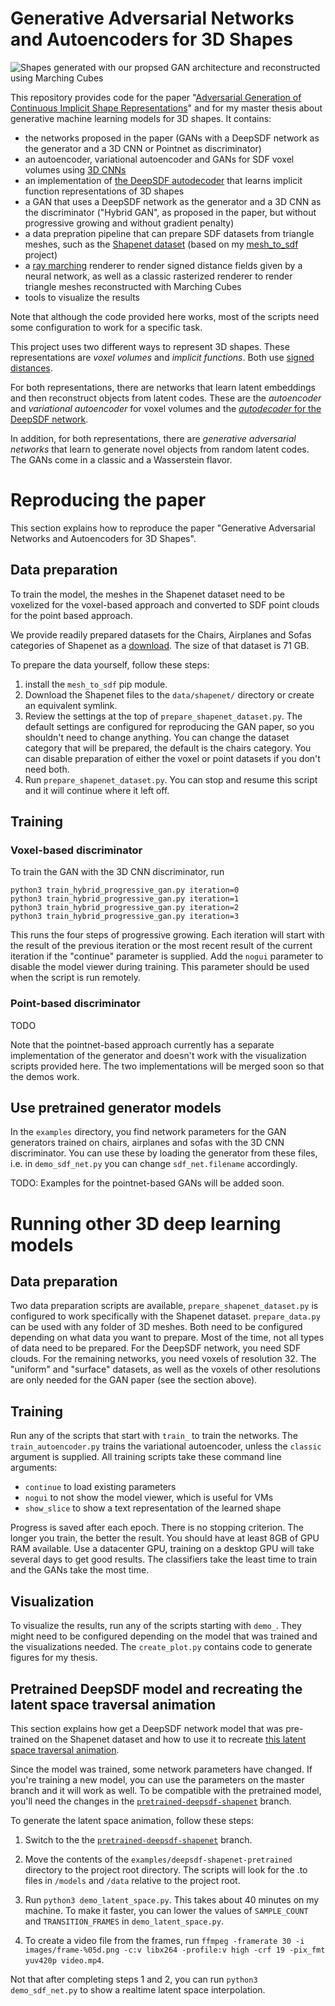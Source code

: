 # Generative Adversarial Networks and Autoencoders for 3D Shapes

![Shapes generated with our propsed GAN architecture and reconstructed using Marching Cubes](https://raw.githubusercontent.com/marian42/shapegan/master/examples/gan_shapes.png)

This repository provides code for the paper "[Adversarial Generation of Continuous Implicit Shape
Representations](https://arxiv.org/abs/2002.00349)" and for my master thesis about generative machine learning models for 3D shapes.
It contains:

- the networks proposed in the paper (GANs with a DeepSDF network as the generator and a 3D CNN or Pointnet as discriminator)
- an autoencoder, variational autoencoder and GANs for SDF voxel volumes using [3D CNNs](http://papers.nips.cc/paper/6096-learning-a-probabilistic-latent-space-of-object-shapes-via-3d-generative-adversarial-modeling.pdf)
- an implementation of [the DeepSDF autodecoder](https://arxiv.org/pdf/1901.05103.pdf) that learns implicit function representations of 3D shapes
- a GAN that uses a DeepSDF network as the generator and a 3D CNN as the discriminator ("Hybrid GAN", as proposed in the paper, but without progressive growing and without gradient penalty)
- a data prepration pipeline that can prepare SDF datasets from triangle meshes, such as the [Shapenet dataset](https://www.shapenet.org/) (based on my [mesh_to_sdf](https://github.com/marian42/mesh_to_sdf) project)
- a [ray marching](http://jamie-wong.com/2016/07/15/ray-marching-signed-distance-functions/) renderer to render signed distance fields given by a neural network, as well as a classic rasterized renderer to render triangle meshes reconstructed with Marching Cubes
- tools to visualize the results

Note that although the code provided here works, most of the scripts need some configuration to work for a specific task.

This project uses two different ways to represent 3D shapes.
These representations are *voxel volumes* and *implicit functions*.
Both use [signed distances](https://en.wikipedia.org/wiki/Signed_distance_function).

For both representations, there are networks that learn latent embeddings and then reconstruct objects from latent codes.
These are the *autoencoder* and *variational autoencoder* for voxel volumes and the [*autodecoder* for the DeepSDF network](https://arxiv.org/pdf/1901.05103.pdf).

In addition, for both representations, there are *generative adversarial networks* that learn to generate novel objects from random latent codes.
The GANs come in a classic and a Wasserstein flavor.


# Reproducing the paper

This section explains how to reproduce the paper "Generative Adversarial Networks and Autoencoders for 3D Shapes".

## Data preparation

To train the model, the meshes in the Shapenet dataset need to be voxelized for the voxel-based approach and converted to SDF point clouds for the point based approach.

We provide readily prepared datasets for the Chairs, Airplanes and Sofas categories of Shapenet as a [download](https://ls7-data.cs.tu-dortmund.de/shape_net/ShapeNet_SDF.tar.gz).
The size of that dataset is 71 GB.

To prepare the data yourself, follow these steps:

1. install the `mesh_to_sdf` pip module.
2. Download the Shapenet files to the `data/shapenet/` directory or create an equivalent symlink.
3. Review the settings at the top of `prepare_shapenet_dataset.py`.
The default settings are configured for reproducing the GAN paper, so you shouldn't need to change anything.
You can change the dataset category that will be prepared, the default is the chairs category.
You can disable preparation of either the voxel or point datasets if you don't need both.
4. Run `prepare_shapenet_dataset.py`.
You can stop and resume this script and it will continue where it left off.

## Training

### Voxel-based discriminator

To train the GAN with the 3D CNN discriminator, run

    python3 train_hybrid_progressive_gan.py iteration=0
    python3 train_hybrid_progressive_gan.py iteration=1
    python3 train_hybrid_progressive_gan.py iteration=2
    python3 train_hybrid_progressive_gan.py iteration=3

This runs the four steps of progressive growing.
Each iteration will start with the result of the previous iteration or the most recent result of the current iteration if the "continue" parameter is supplied.
Add the `nogui` parameter to disable the model viewer during training.
This parameter should be used when the script is run remotely.

### Point-based discriminator

TODO

Note that the pointnet-based approach currently has a separate implementation of the generator and doesn't work with the visualization scripts provided here.
The two implementations will be merged soon so that the demos work.

## Use pretrained generator models

In the `examples` directory, you find network parameters for the GAN generators trained on chairs, airplanes and sofas with the 3D CNN discriminator.
You can use these by loading the generator from these files, i.e. in `demo_sdf_net.py` you can change `sdf_net.filename` accordingly.

TODO: Examples for the pointnet-based GANs will be added soon.

# Running other 3D deep learning models

## Data preparation

Two data preparation scripts are available, `prepare_shapenet_dataset.py` is configured to work specifically with the Shapenet dataset.
`prepare_data.py` can be used with any folder of 3D meshes.
Both need to be configured depending on what data you want to prepare.
Most of the time, not all types of data need to be prepared.
For the DeepSDF network, you need SDF clouds.
For the remaining networks, you need voxels of resolution 32.
The "uniform" and "surface" datasets, as well as the voxels of other resolutions are only needed for the GAN paper (see the section above).

## Training

Run any of the scripts that start with `train_` to train the networks.
The `train_autoencoder.py` trains the variational autoencoder, unless the `classic` argument is supplied.
All training scripts take these command line arguments:
- `continue` to load existing parameters
- `nogui`  to not show the model viewer, which is useful for VMs
- `show_slice` to show a text representation of the learned shape

Progress is saved after each epoch.
There is no stopping criterion.
The longer you train, the better the result.
You should have at least 8GB of GPU RAM available.
Use a datacenter GPU, training on a desktop GPU will take several days to get good results.
The classifiers take the least time to train and the GANs take the most time.

## Visualization

To visualize the results, run any of the scripts starting with `demo_`.
They might need to be configured depending on the model that was trained and the visualizations needed.
The `create_plot.py` contains code to generate figures for my thesis.

## Pretrained DeepSDF model and recreating the latent space traversal animation

This section explains how get a DeepSDF network model that was pre-trained on the Shapenet dataset and how to use it to recreate [this latent space traversal animation](https://twitter.com/marian42_/status/1188969971898048512).

Since the model was trained, some network parameters have changed.
If you're training a new model, you can use the parameters on the master branch and it will work as well.
To be compatible with the pretrained model, you'll need the changes in the [`pretrained-deepsdf-shapenet`](https://github.com/marian42/shapegan/tree/pretrained-deepsdf-shapenet) branch.

To generate the latent space animation, follow these steps:

1. Switch to the the [`pretrained-deepsdf-shapenet`](https://github.com/marian42/shapegan/tree/pretrained-deepsdf-shapenet) branch.

2. Move the contents of the `examples/deepsdf-shapenet-pretrained` directory to the project root directory.
The scripts will look for the .to files in `/models` and `/data` relative to the project root.

3. Run `python3 demo_latent_space.py`.
This takes about 40 minutes on my machine.
To make it faster, you can lower the values of `SAMPLE_COUNT` and `TRANSITION_FRAMES` in `demo_latent_space.py`.

4. To create a video file from the frames, run `ffmpeg -framerate 30 -i images/frame-%05d.png -c:v libx264 -profile:v high -crf 19 -pix_fmt yuv420p video.mp4`.

Not that after completing steps 1 and 2, you can run `python3 demo_sdf_net.py` to show a realtime latent space interpolation.